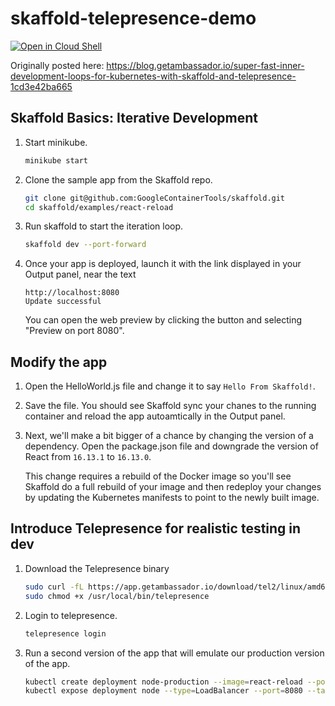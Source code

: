 # skaffold-telepresence-demo

[![Open in Cloud Shell](https://gstatic.com/cloudssh/images/open-btn.png)](https://ssh.cloud.google.com/cloudshell/open?cloudshell_git_repo=https://github.com/viglesiasce/skaffold-telepresence-demo&cloudshell_tutorial=README.md)


Originally posted here:
https://blog.getambassador.io/super-fast-inner-development-loops-for-kubernetes-with-skaffold-and-telepresence-1cd3e42ba665

## Skaffold Basics: Iterative Development

1. Start minikube.

    ```sh
    minikube start
    ```

1. Clone the sample app from the Skaffold repo.

    ```sh
    git clone git@github.com:GoogleContainerTools/skaffold.git
    cd skaffold/examples/react-reload
    ```

1. Run skaffold to start the iteration loop.

    ```sh
    skaffold dev --port-forward
    ```

1.  Once your app is deployed, launch it with the link displayed in your
    <walkthrough-editor-spotlight spotlightId="output">Output</walkthrough-editor-spotlight>
    panel, near the text

    ```terminal
    http://localhost:8080
    Update successful
    ```

    You can open the web preview by clicking the <walkthrough-web-preview-icon/>
    button and selecting "Preview on port 8080".

## Modify the app

1. Open the <walkthrough-editor-open-file filePath="app/src/components/HelloWorld.js" startLine="6" endLine="6">HelloWorld.js</walkthrough-editor-open-file> file and change it to say `Hello From Skaffold!`.

1. Save the file. You should see Skaffold sync your chanes to the running container and reload the app autoamtically in the <walkthrough-editor-spotlight spotlightId="output">Output</walkthrough-editor-spotlight>
    panel.

1. Next, we'll make a bit bigger of a chance by changing the version of a dependency. Open the 
   <walkthrough-editor-open-file filePath="package.json" startLine="22" endLine="22">package.json</walkthrough-editor-open-file> file and downgrade the version of React from `16.13.1` to `16.13.0`.

   This change requires a rebuild of the Docker image so you'll see Skaffold do a full rebuild of your image and then redeploy your changes by updating the Kubernetes manifests to point to the newly built image.

## Introduce Telepresence for realistic testing in dev

1. Download the Telepresence binary

   ```sh
   sudo curl -fL https://app.getambassador.io/download/tel2/linux/amd64/latest/telepresence -o /usr/local/bin/telepresence
   sudo chmod +x /usr/local/bin/telepresence
   ```

1. Login to telepresence.

    ```sh
    telepresence login
    ```

1. Run a second version of the app that will emulate our production version of the app.

    ```sh
    kubectl create deployment node-production --image=react-reload --port=8080
    kubectl expose deployment node --type=LoadBalancer --port=8080 --target-port=8080
    ```
